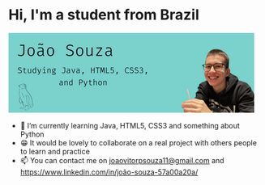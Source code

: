 # Hi, I'm a student from Brazil

<img src="https://github.com/joaosouza11/joaosouza11/blob/main/bannerGitHub.png" alt="banner that says João Souza - Studying Java, HTML5, CSS3, and python. With a blue background, a drawn of a penguin and a photo of João Souza.">

- 🌱 I’m currently learning Java, HTML5, CSS3 and something about Python
- 😁 It would be lovely to collaborate on a real project with others people to learn and practice
- 📫 You can contact me on joaovitorpsouza11@gmail.com and https://www.linkedin.com/in/joão-souza-57a00a20a/
